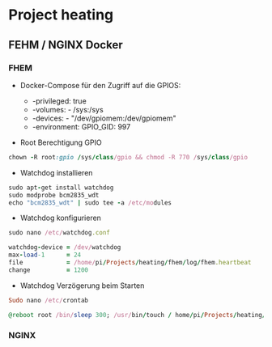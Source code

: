 # Project heating
## FEHM / NGINX Docker
### FHEM
+ Docker-Compose für den Zugriff auf die GPIOS:
    + -privileged: true
    + -volumes: - /sys:/sys
    + -devices: - "/dev/gpiomem:/dev/gpiomem"
    + -environment: GPIO_GID: 997
      
+ Root Berechtigung GPIO
```ruby
chown -R root:gpio /sys/class/gpio && chmod -R 770 /sys/class/gpio
```
+ Watchdog installieren
```ruby
sudo apt-get install watchdog
sudo modprobe bcm2835_wdt
echo "bcm2835_wdt" | sudo tee -a /etc/modules
```
+ Watchdog konfigurieren
```ruby
sudo nano /etc/watchdog.conf
```
```ruby
watchdog-device = /dev/watchdog
max-load-1      = 24
file            = /home/pi/Projects/heating/fhem/log/fhem.heartbeat
change          = 1200
```
+ Watchdog Verzögerung beim Starten
```ruby
Sudo nano /etc/crontab
```
```ruby
@reboot root /bin/sleep 300; /usr/bin/touch / home/pi/Projects/heating/fhem/log/fhem.heartbeat; /etc/init.d/watchdog start
```

### NGINX
